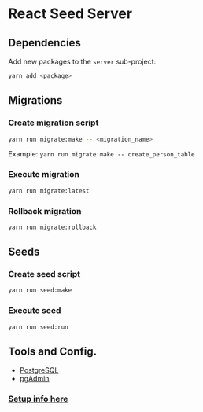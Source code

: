 # React Seed Server

## Dependencies

Add new packages to the `server` sub-project:

```bash
yarn add <package>
```

## Migrations

### Create migration script
```bash
yarn run migrate:make -- <migration_name>
```
Example: 
`yarn run migrate:make -- create_person_table`

### Execute migration
```bash
yarn run migrate:latest
```

### Rollback migration
```bash
yarn run migrate:rollback
```

## Seeds

### Create seed script
```bash
yarn run seed:make
```

### Execute seed
```bash
yarn run seed:run
```

## Tools and Config.

* [PostgreSQL](https://www.postgresql.org/)
* [pgAdmin](https://www.pgadmin.org/)

### [Setup info here](../docs/setup.md)
